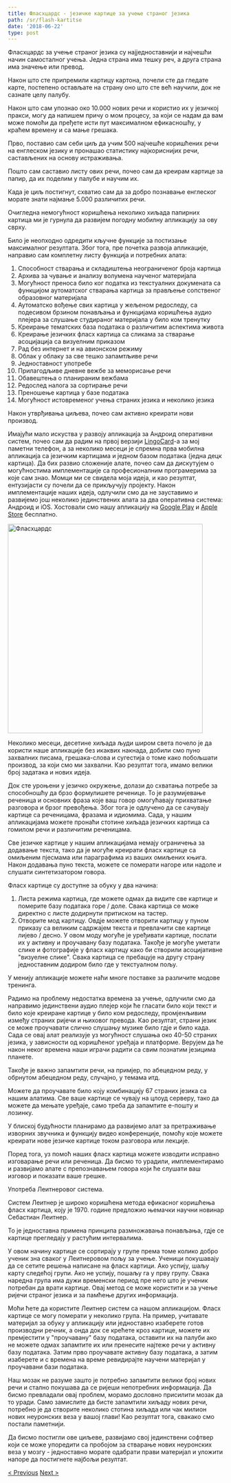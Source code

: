 ```yaml
---
title: Фласхцардс - језичке картице за учење страног језика
path: /sr/flash-kartitse
date: '2018-06-22'
type: post
---
```


Фласхцардс за учење страног језика су најједноставнији и најчешћи начин самосталног учења. Једна страна има тешку реч, а друга страна има значење или превод.

Након што сте припремили картицу картона, почели сте да гледате карте, постепено остављате на страну оно што сте већ научили, док не сазнате целу палубу.

Након што сам упознао око 10.000 нових речи и користио их у језичкој пракси, могу да напишем причу о мом процесу, за који се надам да вам може помоћи да пређете исти пут максималном ефикасношћу, у краћем времену и са мање грешака.

Прво, поставио сам себи циљ да учим 500 најчешће коришћених речи на енглеском језику и пронашао статистику најкориснијих речи, састављених на основу истраживања.

Пошто сам саставио листу ових речи, почео сам да креирам картице за папир, да их поделим у палубе и научим их.

Када је циљ постигнут, схватио сам да за добро познавање енглеског морате знати најмање 5.000 различитих речи.

Очигледна немогућност коришћења неколико хиљада папирних картица ми је гурнула да развијем погодну мобилну апликацију за ову сврху.

Било је неопходно одредити кључне функције за постизање максималног резултата. Због тога, пре почетка развоја апликације, направио сам комплетну листу функција и потребних алата:

1. Способност стварања и складиштења неограниченог броја картица
2. Архива за чување и анализу волумена наученог материјала
3. Могућност преноса било ког податка из текстуалних докумената са функцијом аутоматског стварања картица за прављење сопственог образовног материјала
4. Аутоматско вођење свих картица у жељеном редоследу, са подесивом брзином понављања и функцијама коришћења аудио плејера за слушање студираног материјала у било ком тренутку
5. Креирање тематских база података о различитим аспектима живота
6. Креирање језичких фласх картица са сликама за стварање асоцијација са визуелним приказом
7. Рад без интернет и на авионском режиму
8. Облак у облаку за све тешко запамтљиве речи
9. Једноставност употребе
10. Прилагодљиве дневне вежбе за меморисање речи
11. Обавештења о планираним вежбама
12. Редослед налога за сортирање речи
13. Преношење картица у базе података
14. Могућност истовременог учења страних језика и неколико језика

Након утврђивања циљева, почео сам активно креирати нови производ.

Имајући мало искуства у развоју апликација за Андроид оперативни систем, почео сам да радим на првој верзији <a href="https://lingocard.com" target="_blank" rel="noopener">LingoCard</a>-а за мој паметни телефон, а за неколико месеци је спремна прва мобилна апликација са језичким картицама и једном базом података (једна децк картица). Да бих развио сложеније алате, почео сам да дискутујем о могућностима имплементације са професионалним програмерима за које сам знао. Момци ми се свидела моја идеја, и као резултат, ентузијасти су почели да се прикључују пројекту. Након имплементације наших идеја, одлучили смо да не зауставимо и развијемо још неколико јединствених алата за два оперативна система: Андроид и iOS. Хостовали смо нашу апликацију на <a href="https://play.google.com/store/apps/details?id=com.lingocard.lingocard" target="_blank" rel="noopener">Google Play</a> и <a href="https://itunes.apple.com/us/app/lingocard/id1217076835?mt=8" target="_blank" rel="noopener">Apple Store</a> бесплатно.

<img class="aligncenter wp-image-7109" src="../images/2018/05/LingoCard-play.png" alt="Фласхцардс" width="453" height="487" />

Неколико месеци, десетине хиљада људи широм света почело је да користи наше апликације без икаквих накнада, добили смо пуно захвалних писама, грешака-слова и сугестија о томе како побољшати производ, за који смо ми захвални. Као резултат тога, имамо велики број задатака и нових идеја.

Док сте уроњени у језичко окружење, долази до схватања потребе за способношћу да брзо формулишете реченице. То је разумијевање реченица и основних фраза које ваш говор омогућавају прихватање разговора и брзог превођења. Због тога је одлучено да се сачувају картице са реченицама, фразама и идиомима. Сада, у нашим апликацијама можете пронаћи стотине хиљада језичких картица са гомилом речи и различитим реченицама.

Све језичке картице у нашим апликацијама немају ограничења за додавање текста, тако да је могуће креирати фласх картице са омиљеним пјесмама или параграфима из ваших омиљених књига. Након додавања пуно текста, можете се померати нагоре или надоле и слушати синтетизатором говора.

Фласх картице су доступне за обуку у два начина:

1. Листа режима картица, где можете одмах да видите све картице и померите базу података горе / доле. Свака картица се може директно с листе додирнути притиском на тастер.
2. Отворите мод картицу. Овдје можете отворити картицу у пуном приказу са великим садржајем текста и превлачити све картице лијево / десно. У овом моду могуће је уређивати картице, послати их у активну и проучавану базу података. Такође је могуће уметати слике и фотографије у фласх картицу како би створили асоцијативне "визуелне слике". Свака картица се пребацује на другу страну једноставним додиром било где у текстуалном пољу.

У менију апликације можете наћи многе поставке за различите модове тренинга.

Радимо на проблему недостатка времена за учење, одлучили смо да направимо јединствени аудио плејер који ће гласати било који текст и било које креиране картице у било ком редоследу, промјенљивим између страних ријечи и њиховог превода. Као резултат, страни језик се може проучавати слично слушању музике било гдје и било када. Сада се овај алат реализује уз могућност слушања око 40-50 страних језика, у зависности од коришћеног уређаја и платформе. Верујем да ће након неког времена наши играчи радити са свим познатим језицима планете.

Такође је важно запамтити речи, на примјер, по абецедном реду, у обрнутом абецедном реду, случајно, у темама итд.

Можете да проучавате било коју комбинацију 67 страних језика са нашим алатима. Све ваше картице се чувају на цлоуд серверу, тако да можете да мењате уређаје, само треба да запамтите е-пошту и лозинку.

У блиској будућности планирамо да развијемо алат за претраживање изворних звучника и функцију видео конференције, помоћу које можете креирати нове језичке картице током разговора или лекције.

Поред тога, уз помоћ наших фласх картица можете изводити исправно изговарање речи или реченица. Да бисмо то урадили, имплементирамо и развијамо алате с препознавањем говора који ће слушати ваш изговор и показати ваше грешке.

Употреба Леитнеровог система.

Систем Леитнер је широко коришћена метода ефикасног коришћења фласх картица, коју је 1970. године предложио њемачки научни новинар Себастиан Леитнер.

То је једноставна примена принципа размножавања понављања, гдје се картице прегледају у растућим интервалима.

У овом начину картице се сортирају у групе према томе колико добро ученик зна сваког у Леитнеровом пољу за учење. Ученици покушавају да се сетите решења написане на фласх картици. Ако успију, шаљу карту следећој групи. Ако не успију, пошаљу га у прву групу. Свака наредна група има дужи временски период пре него што је ученик потребан да врати картице. Овај метод се може користити и за учење ријечи страног језика и за памћење других информација.

Моћи ћете да користите Леитнер систем са нашом апликацијом. Фласх картице се могу померати у неколико група. На пример, учитавате материјал за обуку у апликацију или једноставно изаберете готов производни речник, а онда док се крећете кроз картице, можете их премјестити у "проучавану" базу података, оставити их на палуби ако не можете одмах запамтите их или пренесите најтеже речи у активну базу података. Затим прво проучавате активну базу података, а затим изаберете и с времена на време ревидирајте научени материјал у проучавани бази података.

Наш мозак не разуме зашто је потребно запамтити велики број нових речи и стално покушава да се ријеши непотребних информација. Да бисмо превладали овај проблем, морамо дословно присилити мозак да то уради. Само замислите да бисте запамтили хиљаду нових речи, потребно је да створите неколико стотина хиљада или чак милион нових неуронских веза у вашој глави! Као резултат тога, свакако смо постали паметнији.

Да бисмо постигли ове циљеве, развијамо свој јединствени софтвер који се може упоредити са пробојом за стварање нових неуронских веза у мозгу - једноставно морате одабрати прави материјал и уложити напоре да постигнете најбољи резултат.

<a href="/sr/kako-brzo-nauchiti-engleski-jezik">< Previous</a> <a href="/sr/kako-pobolshati-rechnik">Next ></a>